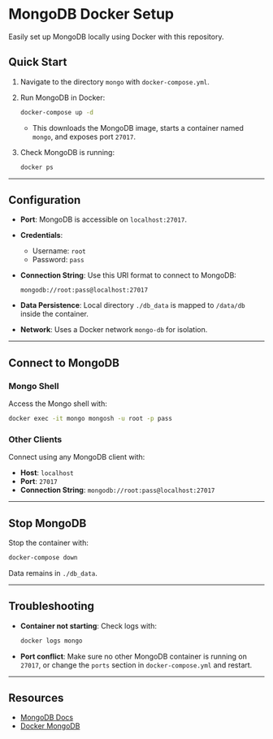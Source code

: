 # MongoDB Docker Setup

Easily set up MongoDB locally using Docker with this repository.

## Quick Start

1. Navigate to the directory `mongo` with `docker-compose.yml`.
2. Run MongoDB in Docker:

   ```bash
   docker-compose up -d
   ```

   - This downloads the MongoDB image, starts a container named `mongo`, and exposes port `27017`.

3. Check MongoDB is running:

   ```bash
   docker ps
   ```

---

## Configuration

- **Port**: MongoDB is accessible on `localhost:27017`.
- **Credentials**:
  - Username: `root`
  - Password: `pass`
- **Connection String**: Use this URI format to connect to MongoDB:

  ```
  mongodb://root:pass@localhost:27017
  ```

- **Data Persistence**: Local directory `./db_data` is mapped to `/data/db` inside the container.
- **Network**: Uses a Docker network `mongo-db` for isolation.

---

## Connect to MongoDB

### Mongo Shell

Access the Mongo shell with:

```bash
docker exec -it mongo mongosh -u root -p pass
```

### Other Clients

Connect using any MongoDB client with:

- **Host**: `localhost`
- **Port**: `27017`
- **Connection String**: `mongodb://root:pass@localhost:27017`

---

## Stop MongoDB

Stop the container with:

```bash
docker-compose down
```

Data remains in `./db_data`.

---

## Troubleshooting

- **Container not starting**: Check logs with:

  ```bash
  docker logs mongo
  ```

- **Port conflict**: Make sure no other MongoDB container is running on `27017`, or change the `ports` section in `docker-compose.yml` and restart.

---

## Resources

- [MongoDB Docs](https://www.mongodb.com/docs/)
- [Docker MongoDB](https://hub.docker.com/_/mongo)
